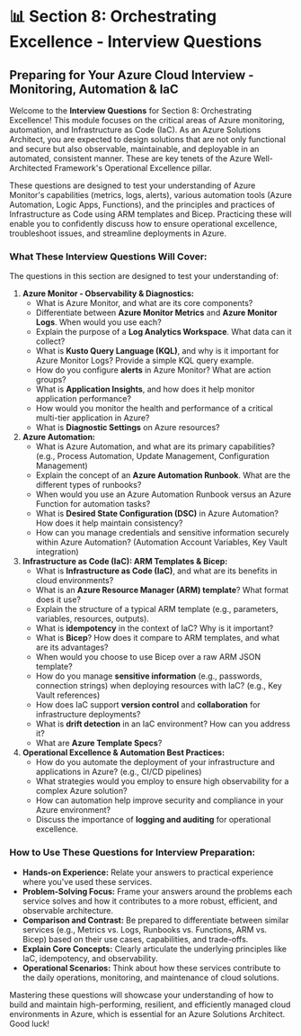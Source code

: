 # 📊 Section 8: Orchestrating Excellence - Interview Questions

## Preparing for Your Azure Cloud Interview - Monitoring, Automation & IaC

Welcome to the **Interview Questions** for Section 8: Orchestrating Excellence! This module focuses on the critical areas of Azure monitoring, automation, and Infrastructure as Code (IaC). As an Azure Solutions Architect, you are expected to design solutions that are not only functional and secure but also observable, maintainable, and deployable in an automated, consistent manner. These are key tenets of the Azure Well-Architected Framework's Operational Excellence pillar.

These questions are designed to test your understanding of Azure Monitor's capabilities (metrics, logs, alerts), various automation tools (Azure Automation, Logic Apps, Functions), and the principles and practices of Infrastructure as Code using ARM templates and Bicep. Practicing these will enable you to confidently discuss how to ensure operational excellence, troubleshoot issues, and streamline deployments in Azure.

### What These Interview Questions Will Cover:

The questions in this section are designed to test your understanding of:

1.  **Azure Monitor - Observability & Diagnostics:**
    * What is Azure Monitor, and what are its core components?
    * Differentiate between **Azure Monitor Metrics** and **Azure Monitor Logs**. When would you use each?
    * Explain the purpose of a **Log Analytics Workspace**. What data can it collect?
    * What is **Kusto Query Language (KQL)**, and why is it important for Azure Monitor Logs? Provide a simple KQL query example.
    * How do you configure **alerts** in Azure Monitor? What are action groups?
    * What is **Application Insights**, and how does it help monitor application performance?
    * How would you monitor the health and performance of a critical multi-tier application in Azure?
    * What is **Diagnostic Settings** on Azure resources?
2.  **Azure Automation:**
    * What is Azure Automation, and what are its primary capabilities? (e.g., Process Automation, Update Management, Configuration Management)
    * Explain the concept of an **Azure Automation Runbook**. What are the different types of runbooks?
    * When would you use an Azure Automation Runbook versus an Azure Function for automation tasks?
    * What is **Desired State Configuration (DSC)** in Azure Automation? How does it help maintain consistency?
    * How can you manage credentials and sensitive information securely within Azure Automation? (Automation Account Variables, Key Vault integration)
3.  **Infrastructure as Code (IaC): ARM Templates & Bicep:**
    * What is **Infrastructure as Code (IaC)**, and what are its benefits in cloud environments?
    * What is an **Azure Resource Manager (ARM) template**? What format does it use?
    * Explain the structure of a typical ARM template (e.g., parameters, variables, resources, outputs).
    * What is **idempotency** in the context of IaC? Why is it important?
    * What is **Bicep**? How does it compare to ARM templates, and what are its advantages?
    * When would you choose to use Bicep over a raw ARM JSON template?
    * How do you manage **sensitive information** (e.g., passwords, connection strings) when deploying resources with IaC? (e.g., Key Vault references)
    * How does IaC support **version control** and **collaboration** for infrastructure deployments?
    * What is **drift detection** in an IaC environment? How can you address it?
    * What are **Azure Template Specs**?
4.  **Operational Excellence & Automation Best Practices:**
    * How do you automate the deployment of your infrastructure and applications in Azure? (e.g., CI/CD pipelines)
    * What strategies would you employ to ensure high observability for a complex Azure solution?
    * How can automation help improve security and compliance in your Azure environment?
    * Discuss the importance of **logging and auditing** for operational excellence.

### How to Use These Questions for Interview Preparation:

* **Hands-on Experience:** Relate your answers to practical experience where you've used these services.
* **Problem-Solving Focus:** Frame your answers around the problems each service solves and how it contributes to a more robust, efficient, and observable architecture.
* **Comparison and Contrast:** Be prepared to differentiate between similar services (e.g., Metrics vs. Logs, Runbooks vs. Functions, ARM vs. Bicep) based on their use cases, capabilities, and trade-offs.
* **Explain Core Concepts:** Clearly articulate the underlying principles like IaC, idempotency, and observability.
* **Operational Scenarios:** Think about how these services contribute to the daily operations, monitoring, and maintenance of cloud solutions.

Mastering these questions will showcase your understanding of how to build and maintain high-performing, resilient, and efficiently managed cloud environments in Azure, which is essential for an Azure Solutions Architect. Good luck!